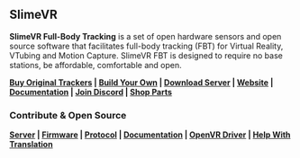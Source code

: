 ## SlimeVR

**SlimeVR Full-Body Tracking** is a set of open hardware sensors and open source software that facilitates full-body tracking (FBT) for Virtual Reality, VTubing and Motion Capture. SlimeVR FBT is designed to require no base stations, be affordable, comfortable and open.

**[Buy Original Trackers](https://slimevr.dev/buy) | [Build Your Own](https://docs.slimevr.dev/diy/index.html) | [Download Server](https://slimevr.dev/download)  | [Website](https://slimevr.dev) | [Documentation](https://docs.slimevr.dev) | [Join Discord](https://slimevr.dev/discord) | [Shop Parts](https://shop.slimevr.dev)**

### Contribute & Open Source

**[Server](https://github.com/SlimeVR/SlimeVR-Server) | [Firmware](https://github.com/SlimeVR/SlimeVR-Tracker-ESP) | [Protocol](https://github.com/SlimeVR/SolarXR-Protocol) | [Documentation](https://github.com/SlimeVR/SlimeVR-Docs-Site) | [OpenVR Driver](https://github.com/SlimeVR/SlimeVR-OpenVR-Driver) | [Help With Translation](https://i18n.slimevr.dev/)**
